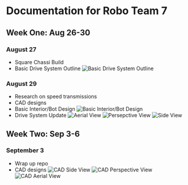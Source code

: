 # Documentation for Robo Team 7
## Week One: Aug 26-30
### August 27
* Square Chassi Build
* Basic Drive System Outline
![Basic Drive System Outline](https://github.com/user-attachments/assets/6d866c57-18fc-4c85-b752-21fcf7b400f4)
### August 29
* Research on speed transmissions
* CAD designs
* Basic Interior/Bot Design
![Basic Interior/Bot Design](https://github.com/user-attachments/assets/40372435-681d-44c5-b181-f1484e6b251e)
* Drive System Update
![Aerial View](https://github.com/user-attachments/assets/5454442d-fc99-4a5a-bfd6-e24f5ef49439)
![Persepctive View](https://github.com/user-attachments/assets/ed0d26ca-7a65-4e10-84de-64b0c316ed3e)
![Side View](https://github.com/user-attachments/assets/d495011e-51d0-402a-aab9-b334528414fe)
## Week Two: Sep 3-6
### September 3
* Wrap up repo
* CAD designs
![CAD Side View](https://github.com/user-attachments/assets/db8f7d01-a717-484d-b247-7e0f69f3dcc2)
![CAD Perspective View](https://github.com/user-attachments/assets/e686eb36-a8d6-4a6f-b07c-4d6fd3c716d7)
![CAD Aerial View](https://github.com/user-attachments/assets/4340ea00-f082-4ebf-8ce8-32ce17e14912)





